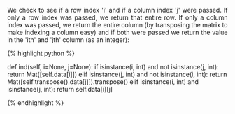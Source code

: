 <div style="text-align: justify">
<p>We check to see if a row index 'i' and if a column index 'j' were passed. If
only a row index was passed, we return that entire row. If only a column index
was passed, we return the entire column (by transposing the matrix to make
indexing a column easy) and if both were passed we return the value in the
'ith' and 'jth' column (as an integer):</p>
</div>

{% highlight python %}

def ind(self, i=None, j=None):
    if isinstance(i, int) and not isinstance(j, int):
        return Mat([self.data[i]])
    elif isinstance(j, int) and not isinstance(i, int):
        return Mat([self.transpose().data[j]]).transpose()
    elif isinstance(i, int) and isinstance(j, int):
        return self.data[i][j]

{% endhighlight %}
